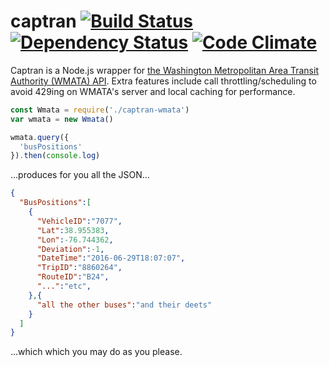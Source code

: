 # captran [![Build Status](https://travis-ci.org/mooniker/captran.svg?branch=master)](https://travis-ci.org/mooniker/captran) [![Dependency Status](https://david-dm.org/mooniker/captran.svg)](https://david-dm.org/mooniker/captran) [![Code Climate](https://codeclimate.com/github/mooniker/captran/badges/gpa.svg)](https://codeclimate.com/github/mooniker/captran)

Captran is a Node.js wrapper for [the Washington Metropolitan Area Transit Authority (WMATA) API](https://developer.wmata.com/). Extra features include call throttling/scheduling to avoid 429ing on WMATA's server and local caching for performance.


```js
const Wmata = require('./captran-wmata')
var wmata = new Wmata()

wmata.query({
  'busPositions'
}).then(console.log)
```

...produces for you all the JSON...

```json
{
  "BusPositions":[  
    {  
      "VehicleID":"7077",
      "Lat":38.955383,
      "Lon":-76.744362,
      "Deviation":-1,
      "DateTime":"2016-06-29T18:07:07",
      "TripID":"8860264",
      "RouteID":"B24",
      "...":"etc",
    },{
      "all the other buses":"and their deets"
    }
  ]
}
```

...which which you may do as you please.
